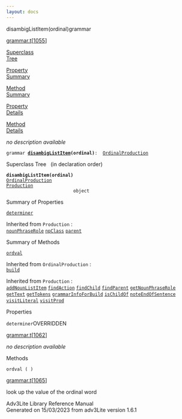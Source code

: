 ```yaml
---
layout: docs
---
```

<span class="title">disambigListItem(ordinal)</span><span class="type">grammar</span>

[grammar.t](../file/grammar.t.html)\[[1055](../source/grammar.t.html#1055)\]

[Superclass  
Tree](#_SuperClassTree_)

[Property  
Summary](#_PropSummary_)

[Method  
Summary](#_MethodSummary_)

[Property  
Details](#_Properties_)

[Method  
Details](#_Methods_)



*no description available*

`grammar `**[`disambigListItem`](../object/disambigListItem.html)`(ordinal)`**` :   `[`OrdinalProduction`](../object/OrdinalProduction.html)



<span id="_SuperClassTree_"></span>



<span class="hdln">Superclass Tree</span>   (in declaration order)



**`disambigListItem(ordinal)`**  
[`OrdinalProduction`](../object/OrdinalProduction.html)  
[`Production`](../object/Production.html)  
`                         object`  
<span id="_PropSummary_"></span>



<span class="hdln">Summary of Properties</span>  



[`determiner`](#determiner)



Inherited from `Production` :  
[`nounPhraseRole`](../object/Production.html#nounPhraseRole) [`npClass`](../object/Production.html#npClass) [`parent`](../object/Production.html#parent)

<span id="_MethodSummary_"></span>



<span class="hdln">Summary of Methods</span>  



[`ordval`](#ordval)

Inherited from `OrdinalProduction` :  
[`build`](../object/OrdinalProduction.html#build)

Inherited from `Production` :  
[`addNounListItem`](../object/Production.html#addNounListItem) [`findAction`](../object/Production.html#findAction) [`findChild`](../object/Production.html#findChild) [`findParent`](../object/Production.html#findParent) [`getNounPhraseRole`](../object/Production.html#getNounPhraseRole) [`getText`](../object/Production.html#getText) [`getTokens`](../object/Production.html#getTokens) [`grammarInfoForBuild`](../object/Production.html#grammarInfoForBuild) [`isChildOf`](../object/Production.html#isChildOf) [`noteEndOfSentence`](../object/Production.html#noteEndOfSentence) [`visitLiteral`](../object/Production.html#visitLiteral) [`visitProd`](../object/Production.html#visitProd)

<span id="_Properties_"></span>



<span class="hdln">Properties</span>  



<span id="determiner"></span>

`determiner`<span class="rem">OVERRIDDEN</span>

[grammar.t](../file/grammar.t.html)\[[1062](../source/grammar.t.html#1062)\]



*no description available*



<span id="_Methods_"></span>



<span class="hdln">Methods</span>  



<span id="ordval"></span>

`ordval ( )`

[grammar.t](../file/grammar.t.html)\[[1065](../source/grammar.t.html#1065)\]



look up the value of the ordinal word





Adv3Lite Library Reference Manual  
Generated on 15/03/2023 from adv3Lite version 1.6.1


